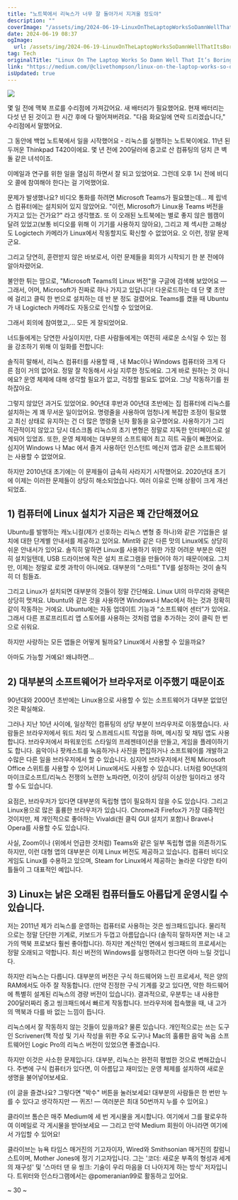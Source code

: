 ```yaml
---
title: "노트북에서 리눅스가 너무 잘 돌아가서 지겨울 정도야"
description: ""
coverImage: "/assets/img/2024-06-19-LinuxOnTheLaptopWorksSoDamnWellThatItsBoring_0.png"
date: 2024-06-19 08:37
ogImage:
  url: /assets/img/2024-06-19-LinuxOnTheLaptopWorksSoDamnWellThatItsBoring_0.png
tag: Tech
originalTitle: "Linux On The Laptop Works So Damn Well That It’s Boring"
link: "https://medium.com/@clivethompson/linux-on-the-laptop-works-so-damn-well-that-its-boring-29014b347941"
isUpdated: true
---
```


<img src="/assets/img/2024-06-19-LinuxOnTheLaptopWorksSoDamnWellThatItsBoring_0.png" />

몇 일 전에 맥북 프로를 수리점에 가져갔어요. 새 배터리가 필요했어요. 현재 배터리는 다섯 년 된 것이고 한 시간 후에 다 떨어져버려요. "다음 화요일에 연락 드리겠습니다," 수리점에서 말했어요.

그 동안에 백업 노트북에서 일을 시작했어요 - 리눅스를 실행하는 노트북이에요. 11년 된 두꺼운 Thinkpad T420이에요. 몇 년 전에 200달러에 중고로 산 컴퓨팅의 덩치 큰 벽돌 같은 녀석이죠.

이메일과 연구를 위한 일을 열심히 하면서 잘 되고 있었어요. 그런데 오후 1시 전에 비디오 콜에 참여해야 한다는 걸 기억했어요.

<!-- cozy-coder - 수평 -->

<ins class="adsbygoogle"
     style="display:block"
     data-ad-client="ca-pub-4877378276818686"
     data-ad-slot="1107185301"
     data-ad-format="auto"
     data-full-width-responsive="true"></ins>

<script>
     (adsbygoogle = window.adsbygoogle || []).push({});
</script>

문제가 발생했나요? 비디오 통화를 하려면 Microsoft Teams가 필요했는데... 제 립넥스 컴퓨터에는 설치되어 있지 않았어요. "이런, Microsoft가 Linux용 Teams 버전을 가지고 있는 건가요?" 라고 생각했죠. 또 이 오래된 노트북에는 별로 좋지 않은 웹캠이 달려 있었고(보통 비디오를 위해 이 기기를 사용하지 않아요), 그리고 제 섹시한 고해상도 Logictech 카메라가 Linux에서 작동할지도 확신할 수 없었어요. 오 이런, 정말 문제군요.

그리고 당연히, 훈련받지 않은 바보로서, 이런 문제들을 회의가 시작되기 한 분 전에야 알아차렸어요.

불안한 튀는 땀으로, "Microsoft Teams의 Linux 버전"을 구글에 검색해 보았어요 — 그래서, 어머, Microsoft가 진짜로 하나 가지고 있답니다! 다운로드하는 데 단 몇 초만에 걸리고 클릭 한 번으로 설치하는 데 반 분 정도 걸렸어요. Teams를 켰을 때 Ubuntu가 내 Logictech 카메라도 자동으로 인식할 수 있었어요.

그래서 회의에 참여했고,... 모든 게 잘되었어요.

<!-- cozy-coder - 수평 -->

<ins class="adsbygoogle"
     style="display:block"
     data-ad-client="ca-pub-4877378276818686"
     data-ad-slot="1107185301"
     data-ad-format="auto"
     data-full-width-responsive="true"></ins>

<script>
     (adsbygoogle = window.adsbygoogle || []).push({});
</script>

너드들에게는 당연한 사실이지만, 다른 사람들에게는 여전히 새로운 소식일 수 있는 점을 강조하기 위해 이 일화를 전합니다:

솔직히 말해서, 리눅스 컴퓨터를 사용할 때 , 내 Mac이나 Windows 컴퓨터와 크게 다른 점이 거의 없어요. 정말 잘 작동해서 사실 지루한 정도에요. 그게 바로 원하는 것 아니에요? 운영 체제에 대해 생각할 필요가 없고, 걱정할 필요도 없어요. 그냥 작동하기를 원하잖아요.

그렇지 않았던 과거도 있었어요. 90년대 후반과 00년대 초반에는 집 컴퓨터에 리눅스를 설치하는 게 꽤 무서운 일이었어요. 명령줄을 사용하여 엄청나게 복잡한 조정이 필요했고 최신 상태로 유지하는 건 더 많은 명령줄 닌자 활동을 요구했어요. 사용하기가 그리 직관적이지 않았고 당시 데스크톱 리눅스의 초기 변형은 정말로 지독한 인터페이스로 설계되어 있었죠. 또한, 운영 체제에는 대부분의 소프트웨어 최고 히트 곡들이 빠졌어요. 심지어 Windows 나 Mac 에서 즐겨 사용하던 인스턴트 메신저 앱과 같은 소프트웨어는 사용할 수 없었어요.

하지만 2010년대 초기에는 이 문제들이 급속히 사라지기 시작했어요. 2020년대 초기에 이제는 이러한 문제들이 상당히 해소되었습니다. 여러 이유로 인해 상황이 크게 개선되었죠.

<!-- cozy-coder - 수평 -->

<ins class="adsbygoogle"
     style="display:block"
     data-ad-client="ca-pub-4877378276818686"
     data-ad-slot="1107185301"
     data-ad-format="auto"
     data-full-width-responsive="true"></ins>

<script>
     (adsbygoogle = window.adsbygoogle || []).push({});
</script>

## 1) 컴퓨터에 Linux 설치가 지금은 꽤 간단해졌어요

Ubuntu를 발행하는 캐노니컬(제가 선호하는 리눅스 변형 중 하나)와 같은 기업들은 설치에 대한 단계별 안내서를 제공하고 있어요. Mint와 같은 다른 맛의 Linux에도 상당히 쉬운 안내서가 있어요. 솔직히 말하면 Linux를 사용하기 위한 가장 어려운 부분은 여전히 설치일텐데, USB 드라이브에 작은 설치 프로그램을 만들어야 하기 때문이에요. 그치만, 이제는 정말로 로켓 과학이 아니에요. 대부분의 "스마트" TV를 설정하는 것이 솔직히 더 힘들죠.

그리고 Linux가 설치되면 대부분의 것들이 정말 간단해요. Linux UI의 마무리와 광택은 상당히 멋져요. Ubuntu와 같은 것을 사용하면 Windows나 Mac에서 하는 것과 정확히 같이 작동하는 거에요. Ubuntu에는 자동 업데이트 기능과 “소프트웨어 센터”가 있어요. 그래서 다른 프로프리트리 앱 스토어를 사용하는 것처럼 앱을 추가하는 것이 클릭 한 번으로 쉬워요.

<!-- cozy-coder - 수평 -->

<ins class="adsbygoogle"
     style="display:block"
     data-ad-client="ca-pub-4877378276818686"
     data-ad-slot="1107185301"
     data-ad-format="auto"
     data-full-width-responsive="true"></ins>

<script>
     (adsbygoogle = window.adsbygoogle || []).push({});
</script>

하지만 사랑하는 모든 앱들은 어떻게 될까요? Linux에서 사용할 수 있을까요?

아마도 가능할 거예요! 왜냐하면...

## 2) 대부분의 소프트웨어가 브라우저로 이주했기 때문이죠

90년대와 2000년 초반에는 Linux용으로 사용할 수 있는 소프트웨어가 대부분 없었던 것은 확실해요.

<!-- cozy-coder - 수평 -->

<ins class="adsbygoogle"
     style="display:block"
     data-ad-client="ca-pub-4877378276818686"
     data-ad-slot="1107185301"
     data-ad-format="auto"
     data-full-width-responsive="true"></ins>

<script>
     (adsbygoogle = window.adsbygoogle || []).push({});
</script>

그러나 지난 10년 사이에, 일상적인 컴퓨팅의 상당 부분이 브라우저로 이동했습니다. 사람들은 브라우저에서 워드 처리 및 스프레드시트 작업을 하며, 메시징 및 채팅 앱도 사용합니다. 브라우저에서 파워포인트 스타일의 프레젠테이션을 만들고, 게임을 플레이하기도 합니다. 음악이나 팟캐스트를 녹음하거나 사진을 편집하거나 소프트웨어를 개발하고 수많은 다른 일을 브라우저에서 할 수 있습니다. 심지어 브라우저에서 전체 Microsoft Office 스위트를 사용할 수 있어서 Linux에서도 사용할 수 있습니다. 너처럼 90년대의 마이크로소프트/리눅스 전쟁의 노련한 노파라면, 이것이 상당히 이상한 일이라고 생각할 수도 있습니다.

요점은, 브라우저가 있다면 대부분의 독립형 앱이 필요하지 않을 수도 있습니다. 그리고 Linux용으로 많은 훌륭한 브라우저가 있습니다. Chrome과 Firefox가 가장 대중적인 것이지만, 제 개인적으로 좋아하는 Vivaldi(원 클릭 GUI 설치기 포함)나 Brave나 Opera를 사용할 수도 있습니다.

사실, Zoom이나 (위에서 언급한 것처럼) Teams와 같은 일부 독립형 앱을 의존하기도 하지만, 이런 대형 앱의 대부분은 이제 Linux 버전도 제공하고 있습니다. 컴퓨터 비디오 게임도 Linux를 수용하고 있으며, Steam for Linux에서 제공하는 놀라운 다양한 타이틀들이 그 대표적인 예입니다.

## 3) Linux는 낡은 오래된 컴퓨터들도 아름답게 운영시킬 수 있습니다.

<!-- cozy-coder - 수평 -->

<ins class="adsbygoogle"
     style="display:block"
     data-ad-client="ca-pub-4877378276818686"
     data-ad-slot="1107185301"
     data-ad-format="auto"
     data-full-width-responsive="true"></ins>

<script>
     (adsbygoogle = window.adsbygoogle || []).push({});
</script>

저는 2011년 제가 리눅스를 운영하는 컴퓨터로 사용하는 것은 씽크패드입니다. 물리적으로는 정말 단단한 기계로, 키보드가 두껍고 아름답습니다 (솔직히 말하자면 저는 내 고가의 맥북 프로보다 훨씬 좋아합니다). 하지만 계산적인 면에서 씽크패드의 프로세서는 정말 오래되고 약합니다. 최신 버전의 Windows를 실행하려고 한다면 아마 느릴 것입니다.

하지만 리눅스는 다릅니다. 대부분의 버전은 구식 하드웨어와 느린 프로세서, 적은 양의 RAM에서도 아주 잘 작동합니다. (만약 진정한 구식 기계를 갖고 있다면, 약한 하드웨어에 특별히 설계된 리눅스의 경량 버전이 있습니다). 결과적으로, 우분투는 내 사용한 200달러짜리 중고 씽크패드에서 빠르게 작동합니다. 브라우저에 접속했을 때, 내 고가의 맥북과 다를 바 없는 느낌이 듭니다.

리눅스에서 잘 작동하지 않는 것들이 있을까요? 물론 있습니다. 개인적으로는 쓰는 도구인 Scrivener(책 작성 및 기사 작성을 위한 주요 도구)나 Mac의 훌륭한 음악 녹음 소프트웨어인 Logic Pro의 리눅스 버전이 있었으면 좋겠습니다.

하지만 이것은 사소한 문제입니다. 대부분, 리눅스는 완전히 평범한 것으로 변해갔습니다. 주변에 구식 컴퓨터가 있다면, 이 아름답고 재미있는 운영 체제를 설치하여 새로운 생명을 불어넣어보세요.

<!-- cozy-coder - 수평 -->

<ins class="adsbygoogle"
     style="display:block"
     data-ad-client="ca-pub-4877378276818686"
     data-ad-slot="1107185301"
     data-ad-format="auto"
     data-full-width-responsive="true"></ins>

<script>
     (adsbygoogle = window.adsbygoogle || []).push({});
</script>

(이 글을 즐겼나요? 그렇다면 "박수" 버튼을 눌러보세요! 대부분의 사람들은 한 번만 누를 수 있다고 생각하지만 — 퀴즈! — 여러분은 최대 50번까지 누를 수 있어요.)

클라이브 톰슨은 매주 Medium에 세 번 게시물을 게시합니다. 여기에서 그를 팔로우하여 이메일로 각 게시물을 받아보세요 — 그리고 만약 Medium 회원이 아니라면 여기에서 가입할 수 있어요!

클라이브는 뉴욕 타임스 매거진의 기고자이자, Wired와 Smithsonian 매거진의 칼럼니스트이며, Mother Jones에 정기 기고자입니다. 그는 '코더: 새로운 부족의 형성과 세계의 재구성' 및 '스마터 댄 유 씽크: 기술이 우리 마음을 더 나아지게 하는 방식' 저자입니다. 트위터와 인스타그램에서는 @pomeranian99로 활동하고 있어요.

~ 30 ~
